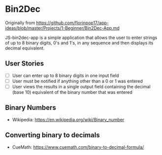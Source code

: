 # Bin2Dec
Originally from https://github.com/florinpop17/app-ideas/blob/master/Projects/1-Beginner/Bin2Dec-App.md

JS-bin2dec-app is a simple application that allows the user to enter strings of up to 8 binary digits, 0's
and 1's, in any sequence and then displays its decimal equivalent.

## User Stories

-   [ ] User can enter up to 8 binary digits in one input field
-   [ ] User must be notified if anything other than a 0 or 1 was entered
-   [ ] User views the results in a single output field containing the decimal (base 10) equivalent of the binary number that was entered

## Binary Numbers
-   Wikipedia: https://en.wikipedia.org/wiki/Binary_number

## Converting binary to decimals
-   CueMath: https://www.cuemath.com/binary-to-decimal-formula/

